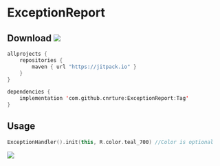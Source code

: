 # ExceptionReport

## Download [![](https://jitpack.io/v/cnrture/ExceptionReport.svg)](https://jitpack.io/#cnrture/ExceptionReport)
```kotlin
allprojects { 
    repositories {
        maven { url "https://jitpack.io" }
    }
}

dependencies {
    implementation 'com.github.cnrture:ExceptionReport:Tag'
}
```

## Usage
```kotlin
ExceptionHandler().init(this, R.color.teal_700) //Color is optional
```

<img src="https://user-images.githubusercontent.com/29903779/227750365-f650bd85-c915-40c7-9b89-3ebe98691585.gif"/>
